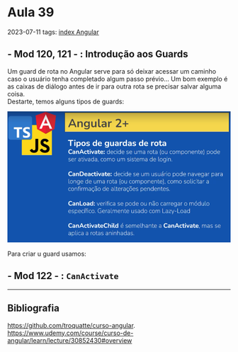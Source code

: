 # Aula 39
2023-07-11
tags: [index Angular](../index%20Angular.md)

## - Mod 120, 121 - : Introdução aos Guards

Um guard de rota no Angular serve para só deixar acessar um caminho caso o usuário tenha completado algum passo prévio... Um bom exemplo é as caixas de diálogo antes de ir para outra rota se precisar salvar alguma coisa.  
Destarte, temos alguns tipos de guards:

![](../../../Pasted%20image%2020230711091325.png)

Para criar u guard usamos:


## - Mod 122 - : `CanActivate`



-----------------------------------------------
## Bibliografia

https://github.com/troquatte/curso-angular.  
https://www.udemy.com/course/curso-de-angular/learn/lecture/30852430#overview


